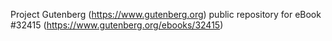 Project Gutenberg (https://www.gutenberg.org) public repository for eBook #32415 (https://www.gutenberg.org/ebooks/32415)
